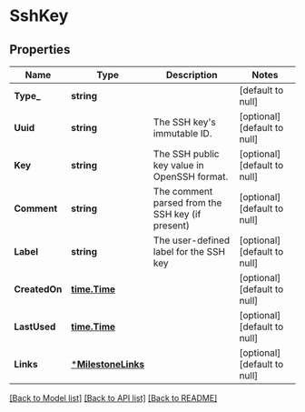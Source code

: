 # SshKey

## Properties
Name | Type | Description | Notes
------------ | ------------- | ------------- | -------------
**Type_** | **string** |  | [default to null]
**Uuid** | **string** | The SSH key&#39;s immutable ID. | [optional] [default to null]
**Key** | **string** | The SSH public key value in OpenSSH format. | [optional] [default to null]
**Comment** | **string** | The comment parsed from the SSH key (if present) | [optional] [default to null]
**Label** | **string** | The user-defined label for the SSH key | [optional] [default to null]
**CreatedOn** | [**time.Time**](time.Time.md) |  | [optional] [default to null]
**LastUsed** | [**time.Time**](time.Time.md) |  | [optional] [default to null]
**Links** | [***MilestoneLinks**](milestone_links.md) |  | [optional] [default to null]

[[Back to Model list]](../README.md#documentation-for-models) [[Back to API list]](../README.md#documentation-for-api-endpoints) [[Back to README]](../README.md)


